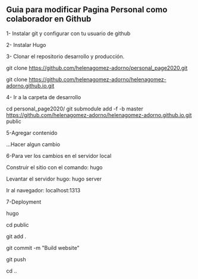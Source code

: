 ## Guia para modificar Pagina Personal como colaborador en Github

1- Instalar git y configurar con tu usuario de github 

2- Instalar Hugo 

3- Clonar el repositorio desarrollo y producción.

git clone https://github.com/helenagomez-adorno/personal_page2020.git 

git clone https://github.com/helenagomez-adorno/helenagomez-adorno.github.io.git 


4- Ir a la carpeta de desarrollo

cd personal_page2020/
git submodule add -f -b master https://github.com/helenagomez-adorno/helenagomez-adorno.github.io.git public

5-Agregar contenido

...Hacer algun cambio


6-Para ver los cambios en el servidor local

Construir el sitio con el comando: hugo

Levantar el servidor hugo: hugo server

Ir al navegador: localhost:1313


7-Deployment

hugo

cd public

git add .

git commit -m "Build website"

git push

cd ..
